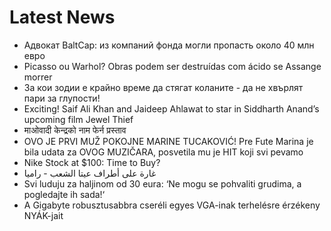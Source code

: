 # Latest News
-  Адвокат BaltCap: из компаний фонда могли пропасть около 40 млн евро
-  Picasso ou Warhol? Obras podem ser destruídas com ácido se Assange morrer
-  За кои зодии е крайно време да стягат коланите - да не хвърлят пари за глупости!
-  Exciting! Saif Ali Khan and Jaideep Ahlawat to star in Siddharth Anand’s upcoming film Jewel Thief
-  माओवादी केन्द्रको नाम फेर्न प्रस्ताव
-  OVO JE PRVI MUŽ POKOJNE MARINE TUCAKOVIĆ! Pre Fute Marina je bila udata za OVOG MUZIČARA, posvetila mu je HIT koji svi pevamo
-  Nike Stock at $100: Time to Buy?
-  غارة على أطراف عيتا الشعب - راميا
-  Svi luduju za haljinom od 30 eura: ‘Ne mogu se pohvaliti grudima, a pogledajte ih sada!‘
-  A Gigabyte robusztusabbra cseréli egyes VGA-inak terhelésre érzékeny NYÁK-jait
